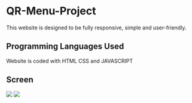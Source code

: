 # <h1> QR-Menu-Project</h1>

This website is designed to be fully responsive, simple and user-friendly.

<h2> Programming Languages Used</h2>

Website is coded with HTML CSS and JAVASCRIPT

<h2>Screen </h2>

![](Web.gif)
![](Mobile.gif)